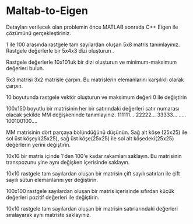 # Maltab-to-Eigen

Detayları verilecek olan problemin önce MATLAB sonrada C++ Eigen ile çözümünü gerçekleştiriniz.

1 ile 100 arasında rastgele tam sayılardan oluşan 5x8 matris tanımlayınız. 
Rastgele değerlerle bir 5x4x3 dizi oluşturun .

Rastgele değerlerle 10x10’luk bir dizi oluşturun ve minimum-maksimum değerleri bulun.


5x3 matrisi 3x2 matrisle çarpın. Bu matrislerin elemanlarını karşılıklı olarak çarpın.

10 boyutunda rastgele vektör oluşturun ve maksimum değeri 0 ile değiştirin

100x150 boyutlu bir matrisinin her bir satırındaki değerleri satır numarası olacak şekilde MM değişkeninde tanımlayınız.
111111...
22222...
33333...
.....
100100100....

MM matrisinin dört parçaya bölündüğünü düşünün. Sağ alt köşe (25x25) ile sol üst köşeyi(25x25), sağ üst köşe(25x25) ile sol alt köşedeki(25x25) değerlerin yerini değiştirin.

10x10 bir matris içinde 1'den 100'e kadar rakamları saklayın. Bu matrisinin transpozunu yine aynı değişken içerisinde saklayın.

10x10 rastgele tam sayılardan oluşan bir matrisin çift sayılı satırları ile çift sayılı sütun elemanlarını yer değiştirin.

100x100 rastgele sayılardan oluşan bir matris içerisinde sıfırdan küçük değerleri pozitif değerleri ile değiştirin.

10x10 rastgele tam sayılardan oluşan bir matrisin satırlarındaki değerleri sıralayarak aynı matriste saklayınız.
